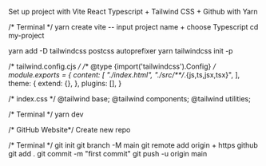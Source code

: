 Set up project with Vite React Typescript + Tailwind CSS + Github with Yarn

/* Terminal */
yarn create vite 
-- input project name + choose Typescript 
cd my-project

yarn add -D tailwindcss postcss autoprefixer
yarn tailwindcss init -p

/* tailwind.config.cjs */
/** @type {import('tailwindcss').Config} */
module.exports = {
  content: [
    "./index.html",
    "./src/**/*.{js,ts,jsx,tsx}",
  ],
  theme: {
    extend: {},
  },
  plugins: [],
}

/* index.css */
@tailwind base;
@tailwind components;
@tailwind utilities;

/* Terminal */
yarn dev

/* GitHub Website*/
Create new repo 


/* Terminal */
git init
git branch -M main
git remote add origin + https github
git add .
git commit -m "first commit"
git push -u origin main
